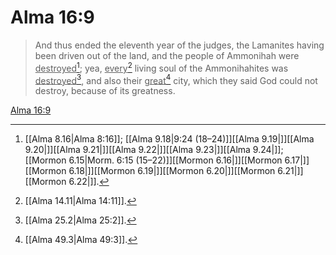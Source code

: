 # Alma 16:9

> And thus ended the eleventh year of the judges, the Lamanites having been driven out of the land, and the people of Ammonihah were <u>destroyed</u>[^a]; yea, <u>every</u>[^b] living soul of the Ammonihahites was <u>destroyed</u>[^c], and also their <u>great</u>[^d] city, which they said God could not destroy, because of its greatness.

[Alma 16:9](https://www.churchofjesuschrist.org/study/scriptures/bofm/alma/16?lang=eng&id=p9#p9)


[^a]: [[Alma 8.16|Alma 8:16]]; [[Alma 9.18|9:24 (18–24)]][[Alma 9.19|]][[Alma 9.20|]][[Alma 9.21|]][[Alma 9.22|]][[Alma 9.23|]][[Alma 9.24|]]; [[Mormon 6.15|Morm. 6:15 (15–22)]][[Mormon 6.16|]][[Mormon 6.17|]][[Mormon 6.18|]][[Mormon 6.19|]][[Mormon 6.20|]][[Mormon 6.21|]][[Mormon 6.22|]].  
[^b]: [[Alma 14.11|Alma 14:11]].  
[^c]: [[Alma 25.2|Alma 25:2]].  
[^d]: [[Alma 49.3|Alma 49:3]].  
